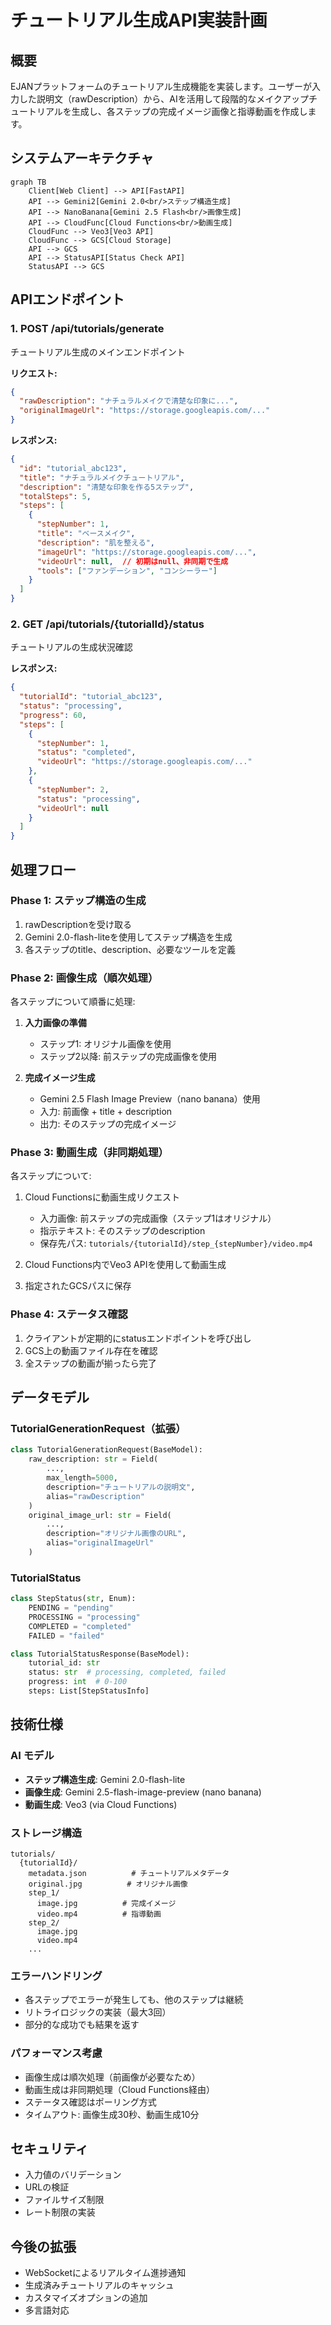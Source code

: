 # チュートリアル生成API実装計画

## 概要
EJANプラットフォームのチュートリアル生成機能を実装します。ユーザーが入力した説明文（rawDescription）から、AIを活用して段階的なメイクアップチュートリアルを生成し、各ステップの完成イメージ画像と指導動画を作成します。

## システムアーキテクチャ

```mermaid
graph TB
    Client[Web Client] --> API[FastAPI]
    API --> Gemini2[Gemini 2.0<br/>ステップ構造生成]
    API --> NanoBanana[Gemini 2.5 Flash<br/>画像生成]
    API --> CloudFunc[Cloud Functions<br/>動画生成]
    CloudFunc --> Veo3[Veo3 API]
    CloudFunc --> GCS[Cloud Storage]
    API --> GCS
    API --> StatusAPI[Status Check API]
    StatusAPI --> GCS
```

## APIエンドポイント

### 1. POST /api/tutorials/generate
チュートリアル生成のメインエンドポイント

**リクエスト:**
```json
{
  "rawDescription": "ナチュラルメイクで清楚な印象に...",
  "originalImageUrl": "https://storage.googleapis.com/..."
}
```

**レスポンス:**
```json
{
  "id": "tutorial_abc123",
  "title": "ナチュラルメイクチュートリアル",
  "description": "清楚な印象を作る5ステップ",
  "totalSteps": 5,
  "steps": [
    {
      "stepNumber": 1,
      "title": "ベースメイク",
      "description": "肌を整える",
      "imageUrl": "https://storage.googleapis.com/...",
      "videoUrl": null,  // 初期はnull、非同期で生成
      "tools": ["ファンデーション", "コンシーラー"]
    }
  ]
}
```

### 2. GET /api/tutorials/{tutorialId}/status
チュートリアルの生成状況確認

**レスポンス:**
```json
{
  "tutorialId": "tutorial_abc123",
  "status": "processing",
  "progress": 60,
  "steps": [
    {
      "stepNumber": 1,
      "status": "completed",
      "videoUrl": "https://storage.googleapis.com/..."
    },
    {
      "stepNumber": 2,
      "status": "processing",
      "videoUrl": null
    }
  ]
}
```

## 処理フロー

### Phase 1: ステップ構造の生成
1. rawDescriptionを受け取る
2. Gemini 2.0-flash-liteを使用してステップ構造を生成
3. 各ステップのtitle、description、必要なツールを定義

### Phase 2: 画像生成（順次処理）
各ステップについて順番に処理:
1. **入力画像の準備**
   - ステップ1: オリジナル画像を使用
   - ステップ2以降: 前ステップの完成画像を使用

2. **完成イメージ生成**
   - Gemini 2.5 Flash Image Preview（nano banana）使用
   - 入力: 前画像 + title + description
   - 出力: そのステップの完成イメージ

### Phase 3: 動画生成（非同期処理）
各ステップについて:
1. Cloud Functionsに動画生成リクエスト
   - 入力画像: 前ステップの完成画像（ステップ1はオリジナル）
   - 指示テキスト: そのステップのdescription
   - 保存先パス: `tutorials/{tutorialId}/step_{stepNumber}/video.mp4`

2. Cloud Functions内でVeo3 APIを使用して動画生成
3. 指定されたGCSパスに保存

### Phase 4: ステータス確認
1. クライアントが定期的にstatusエンドポイントを呼び出し
2. GCS上の動画ファイル存在を確認
3. 全ステップの動画が揃ったら完了

## データモデル

### TutorialGenerationRequest（拡張）
```python
class TutorialGenerationRequest(BaseModel):
    raw_description: str = Field(
        ...,
        max_length=5000,
        description="チュートリアルの説明文",
        alias="rawDescription"
    )
    original_image_url: str = Field(
        ...,
        description="オリジナル画像のURL",
        alias="originalImageUrl"
    )
```

### TutorialStatus
```python
class StepStatus(str, Enum):
    PENDING = "pending"
    PROCESSING = "processing"
    COMPLETED = "completed"
    FAILED = "failed"

class TutorialStatusResponse(BaseModel):
    tutorial_id: str
    status: str  # processing, completed, failed
    progress: int  # 0-100
    steps: List[StepStatusInfo]
```

## 技術仕様

### AI モデル
- **ステップ構造生成**: Gemini 2.0-flash-lite
- **画像生成**: Gemini 2.5-flash-image-preview (nano banana)
- **動画生成**: Veo3 (via Cloud Functions)

### ストレージ構造
```
tutorials/
  {tutorialId}/
    metadata.json          # チュートリアルメタデータ
    original.jpg          # オリジナル画像
    step_1/
      image.jpg          # 完成イメージ
      video.mp4          # 指導動画
    step_2/
      image.jpg
      video.mp4
    ...
```

### エラーハンドリング
- 各ステップでエラーが発生しても、他のステップは継続
- リトライロジックの実装（最大3回）
- 部分的な成功でも結果を返す

### パフォーマンス考慮
- 画像生成は順次処理（前画像が必要なため）
- 動画生成は非同期処理（Cloud Functions経由）
- ステータス確認はポーリング方式
- タイムアウト: 画像生成30秒、動画生成10分

## セキュリティ
- 入力値のバリデーション
- URLの検証
- ファイルサイズ制限
- レート制限の実装

## 今後の拡張
- WebSocketによるリアルタイム進捗通知
- 生成済みチュートリアルのキャッシュ
- カスタマイズオプションの追加
- 多言語対応